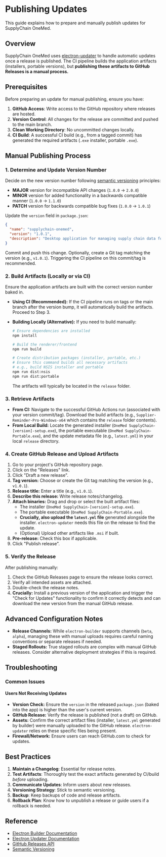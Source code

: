 # Publishing Updates

This guide explains how to prepare and manually publish updates for SupplyChain OneMed.

## Overview

SupplyChain OneMed uses [electron-updater](https://www.electron.build/auto-update) to handle automatic updates once a release is published. The CI pipeline builds the application artifacts (installers, portable versions), but **publishing these artifacts to GitHub Releases is a manual process.**

## Prerequisites

Before preparing an update for manual publishing, ensure you have:

1. **GitHub Access**: Write access to the GitHub repository where releases are hosted.
2. **Version Control**: All changes for the release are committed and pushed to the main branch.
3. **Clean Working Directory**: No uncommitted changes locally.
4. **CI Build**: A successful CI build (e.g., from a tagged commit) has generated the required artifacts (`.exe` installer, portable `.exe`).

## Manual Publishing Process

### 1. Determine and Update Version Number

Decide on the new version number following [semantic versioning](https://semver.org/) principles:

- **MAJOR** version for incompatible API changes (`1.0.0` → `2.0.0`)
- **MINOR** version for added functionality in a backwards compatible manner (`1.0.0` → `1.1.0`)
- **PATCH** version for backwards compatible bug fixes (`1.0.0` → `1.0.1`)

Update the `version` field in `package.json`:

```json
{
  "name": "supplychain-onemed",
  "version": "1.0.1",
  "description": "Desktop application for managing supply chain data for OneMed"
}
```

Commit and push this change. Optionally, create a Git tag matching the version (e.g., `v1.0.1`). Triggering the CI pipeline on this commit/tag is recommended.

### 2. Build Artifacts (Locally or via CI)

Ensure the application artifacts are built with the correct version number baked in.

- **Using CI (Recommended):** If the CI pipeline runs on tags or the main branch after the version bump, it will automatically build the artifacts. Proceed to Step 3.
- **Building Locally (Alternative):** If you need to build manually:

  ```bash
  # Ensure dependencies are installed
  npm install

  # Build the renderer/frontend
  npm run build

  # Create distribution packages (installer, portable, etc.)
  # Ensure this command builds all necessary artifacts
  # e.g., build NSIS installer and portable
  npm run dist:nsis
  npm run dist:portable
  ```

  The artifacts will typically be located in the `release` folder.

### 3. Retrieve Artifacts

- **From CI:** Navigate to the successful GitHub Actions run (associated with your version commit/tag). Download the build artifacts (e.g., `Supplier-Reminder-Pro-Windows-x64` which contains the `release` folder contents).
- **From Local Build:** Locate the generated installer (`OneMed SupplyChain-[version]-setup.exe`), the portable executable (`OneMed SupplyChain-Portable.exe`), and the update metadata file (e.g., `latest.yml`) in your local `release` directory.

### 4. Create GitHub Release and Upload Artifacts

1. Go to your project's GitHub repository page.
2. Click on the "Releases" link.
3. Click "Draft a new release".
4. **Tag version:** Choose or create the Git tag matching the version (e.g., `v1.0.1`).
5. **Release title:** Enter a title (e.g., `v1.0.1`).
6. **Describe this release:** Write release notes/changelog.
7. **Attach binaries:** Drag and drop or select the built artifact files:
   - The installer (`OneMed SupplyChain-[version]-setup.exe`).
   - The portable executable (`OneMed SupplyChain-Portable.exe`).
   - **Crucially, also upload the `latest.yml` file** generated alongside the installer. `electron-updater` needs this file on the release to find the update.
   - (Optional) Upload other artifacts like `.msi` if built.
8. **Pre-release:** Check this box if applicable.
9. Click "Publish release".

### 5. Verify the Release

After publishing manually:

1. Check the GitHub Releases page to ensure the release looks correct.
2. Verify all intended assets are attached.
3. Double-check the release notes.
4. **Crucially:** Install a previous version of the application and trigger the "Check for Updates" functionality to confirm it correctly detects and can download the new version from the manual GitHub release.

## Advanced Configuration Notes

- **Release Channels:** While `electron-builder` supports channels (`beta`, `alpha`), managing these with manual uploads requires careful naming conventions or separate releases if needed.
- **Staged Rollouts:** True staged rollouts are complex with manual GitHub releases. Consider alternative deployment strategies if this is required.

## Troubleshooting

### Common Issues

#### Users Not Receiving Updates

- **Version Check:** Ensure the `version` in the released `package.json` (baked into the app) is higher than the user's current version.
- **GitHub Release:** Verify the release is published (not a draft) on GitHub.
- **Assets:** Confirm the correct artifact files (installer, `latest.yml` generated by builder) were manually uploaded to the GitHub release. `electron-updater` relies on these specific files being present.
- **Firewall/Network:** Ensure users can reach GitHub.com to check for updates.

## Best Practices

1. **Maintain a Changelog**: Essential for release notes.
2. **Test Artifacts**: Thoroughly test the exact artifacts generated by CI/build _before_ uploading.
3. **Communicate Updates**: Inform users about new releases.
4. **Versioning Strategy**: Stick to semantic versioning.
5. **Backup**: Keep backups of code and release artifacts.
6. **Rollback Plan**: Know how to unpublish a release or guide users if a rollback is needed.

## Reference

- [Electron Builder Documentation](https://www.electron.build/)
- [Electron Updater Documentation](https://www.electron.build/auto-update)
- [GitHub Releases API](https://docs.github.com/en/rest/releases)
- [Semantic Versioning](https://semver.org/)
